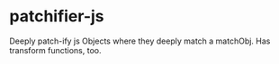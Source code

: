 # patchifier-js
Deeply patch-ify js Objects where they deeply match a matchObj. Has transform functions, too.
